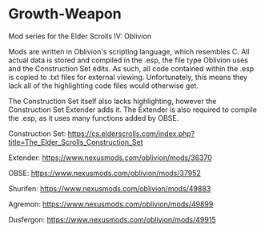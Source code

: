 # Growth-Weapon
Mod series for the Elder Scrolls IV: Oblivion

Mods are written in Oblivion's scripting language, which resembles C.
All actual data is stored and compiled in the .esp, the file type Oblivion uses and the Construction Set edits.
As such, all code contained within the .esp is copied to .txt files for external viewing.
Unfortunately, this means they lack all of the highlighting code files would otherwise get.

The Construction Set itself also lacks highlighting, however the Construction Set Extender adds it.
The Extender is also required to compile the .esp, as it uses many functions added by OBSE.



Construction Set: https://cs.elderscrolls.com/index.php?title=The_Elder_Scrolls_Construction_Set

Extender: https://www.nexusmods.com/oblivion/mods/36370

OBSE: https://www.nexusmods.com/oblivion/mods/37952

Shurifen: https://www.nexusmods.com/oblivion/mods/49883

Agremon: https://www.nexusmods.com/oblivion/mods/49899

Dusfergon: https://www.nexusmods.com/oblivion/mods/49915
